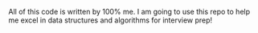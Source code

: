 All of this code is written by 100% me. I am going to use this repo to help me excel in data structures and algorithms for interview prep!
